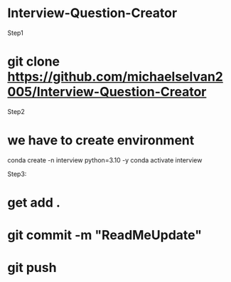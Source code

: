 # Interview-Question-Creator

Step1 

# git clone https://github.com/michaelselvan2005/Interview-Question-Creator

Step2

 we have to create environment
================================

conda create -n interview python=3.10 -y
conda activate interview

Step3:

  # get add .
  # git commit -m "ReadMeUpdate"
  # git push



